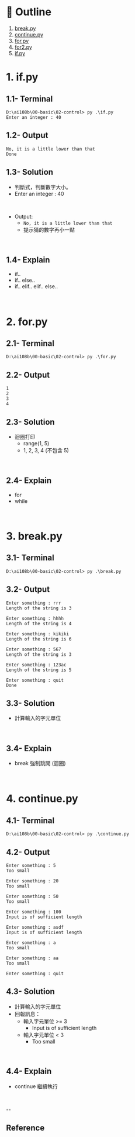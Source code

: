 # :eyes: Outline
1. [break.py](break.py)
2. [continue.py](continue.py)
3. [for.py](for.py)
4. [for2.py](for2.py)
5. [if.py](if.py)

# 1. if.py
## 1.1- Terminal
```
D:\ai108b\00-basic\02-control> py .\if.py
Enter an integer : 40  
```

## 1.2- Output
```
No, it is a little lower than that
Done
```

## 1.3- Solution
* 判斷式，判斷數字大小。
* Enter an integer : 40 
<br>

* Output:
  * ``No, it is a little lower than that``
  * 提示猜的數字再小一點
<br>


## 1.4- Explain
* if..
* if.. else..
* if.. elif.. elif.. else..
<br>


# 2. for.py
## 2.1- Terminal
```
D:\ai108b\00-basic\02-control> py .\for.py
```

## 2.2- Output
```
1
2
3
4       
```

## 2.3- Solution
* 迴圈打印
  * range(1, 5)
  * 1, 2, 3, 4 (不包含 5)
<br>


## 2.4- Explain
* for
* while
<br>



# 3. break.py
## 3.1- Terminal
```
D:\ai108b\00-basic\02-control> py .\break.py 
```

## 3.2- Output
```
Enter something : rrr
Length of the string is 3

Enter something : hhhh
Length of the string is 4

Enter something : kikiki
Length of the string is 6

Enter something : 567
Length of the string is 3

Enter something : 123ac
Length of the string is 5

Enter something : quit
Done
```

## 3.3- Solution
* 計算輸入的字元單位
<br>


## 3.4- Explain
* break 強制跳開 (迴圈)
<br>

# 4. continue.py
## 4.1- Terminal
```
D:\ai108b\00-basic\02-control> py .\continue.py
```

## 4.2- Output
```
Enter something : 5
Too small

Enter something : 20
Too small

Enter something : 50
Too small

Enter something : 100
Input is of sufficient length

Enter something : asdf
Input is of sufficient length

Enter something : a
Too small

Enter something : aa
Too small

Enter something : quit
```

## 4.3- Solution
* 計算輸入的字元單位
* 回報訊息：
  * 輸入字元單位 >= 3
    * Input is of sufficient length
  * 輸入字元單位 < 3
    * Too small
<br>


## 4.4- Explain
* continue 繼續執行
<br>



--

## Reference



